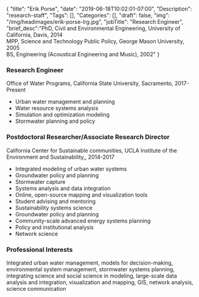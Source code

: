 {
	"title": "Erik Porse",
	"date": "2019-06-18T10:02:01-07:00",
	"Description": "research-staff",
	"Tags": [],
	"Categories": [],
	"draft": false,
	"img": "/img/headimages/erik-porse-lrg.jpg",
	"jobTitle": "Research Engineer",
	"brief_desc":"PhD, Civil and Environmental Engineering, University of California, Davis, 2014<br>MPP, Science and Technology Public Policy, George Mason University, 2005<br>BS, Engineering (Acoustical Engineering and Music), 2002"
}

### Research Engineer

Office of Water Programs, California State University, Sacramento, 2017-Present

<ul>
    <li>Urban water management and planning</li>
    <li>Water resource systems analysis</li>
    <li>Simulation and optimization modeling</li>
    <li>Stormwater planning and policy</li>
</ul>

### Postdoctoral Researcher/Associate Research Director

California Center for Sustainable communities, UCLA Institute of the Environment and Sustainability,, 2014-2017

<ul>
    <li>Integrated modeling of urban water systems</li>
    <li>Groundwater policy and planning</li>
    <li>Stormwater capture</li>
    <li>Systems analysis and data integration</li>
    <li>Online, open-source mapping and visualization tools</li>
    <li>Student advising and mentoring</li>
    <li>Sustainability systems science</li>
    <li>Groundwater policy and planning</li>
    <li>Community-scale advanced energy systems planning</li>
    <li>Policy and institutional analysis</li>
    <li>Network science</li>
</ul>


### Professional Interests

Integrated urban water management, models for decision-making, environmental system management, stormwater systems planning, integrating science and social science in modeling, large-scale data analysis and integration, visualization and mapping, GIS, network analysis, science communication